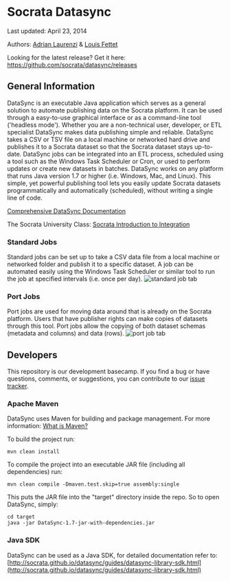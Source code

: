 Socrata Datasync
================

Last updated: April 23, 2014

Authors: [Adrian Laurenzi](http://www.github.com/alaurenz) & [Louis Fettet](http://www.github.com/LouisFettet)

Looking for the latest release? Get it here: https://github.com/socrata/datasync/releases

## General Information
DataSync is an executable Java application which serves as a general solution to automate publishing data on the
Socrata platform. It can be used through a easy-to-use graphical interface or as a command-line tool ('headless mode').
Whether you are a non-technical user, developer, or ETL specialist DataSync makes data publishing simple and reliable.
DataSync takes a CSV or TSV file on a local machine or networked hard drive and publishes it to a Socrata dataset so
that the Socrata dataset stays up-to-date. DataSync jobs can be integrated into an ETL process, scheduled using a tool
such as the Windows Task Scheduler or Cron, or used to perform updates or create new datasets in batches. DataSync
works on any platform that runs Java version 1.7 or higher (i.e. Windows, Mac, and Linux). This simple, yet powerful
publishing tool lets you easily update Socrata datasets programmatically and automatically (scheduled), without
writing a single line of code.

[Comprehensive DataSync Documentation](http://socrata.github.io/datasync/)

The Socrata University Class: [Socrata Introduction to Integration](http://socrata.wistia.com/medias/q4pwut6s56)

### Standard Jobs
Standard jobs can be set up to take a CSV data file from a local machine or networked folder and publish it to a specific dataset. A job can be automated easily using the Windows Task Scheduler or similar tool to run the job at specified intervals (i.e. once per day).
![standard job tab](http://i.imgur.com/byN0ibq.png?1)

### Port Jobs
Port jobs are used for moving data around that is already on the Socrata platform. Users that have publisher rights can make copies of datasets through this tool. Port jobs allow the copying of both dataset schemas (metadata and columns) and data (rows).
![port job tab](http://i.imgur.com/tMz2sQP.png?1)


## Developers
This repository is our development basecamp. If you find a bug or have questions, comments, or suggestions, you can contribute to our [issue tracker](https://github.com/socrata/datasync/issues).

### Apache Maven
DataSync uses Maven for building and package management. For more information: [What is Maven?](http://maven.apache.org/what-is-maven.html)

To build the project run:
```
mvn clean install
```

To compile the project into an executable JAR file (including all dependencies) run:
```
mvn clean compile -Dmaven.test.skip=true assembly:single
```

This puts the JAR file into the "target" directory inside the repo.  So to open DataSync, simply:
```
cd target
java -jar DataSync-1.7-jar-with-dependencies.jar
```

### Java SDK

DataSync can be used as a Java SDK, for detailed documentation refer to:
[http://socrata.github.io/datasync/guides/datasync-library-sdk.html](http://socrata.github.io/datasync/guides/datasync-library-sdk.html)
